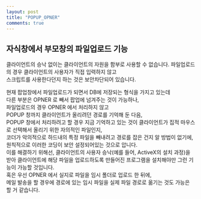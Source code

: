 ```yaml
---
layout: post
title: "POPUP_OPNER"
comments: true
---
```


자식창에서 부모창의 파일업로드 기능
---
클라이언트의 승낙 없이는 클라이언트의 자원을 함부로 사용할 수 없습니다.
파일업로드의 경우 클라이언트의 사용자가 직접 입력하지 않고   
스크립트를 사용한다던지 하는 것은 보안차단되어 있습니다.

현재 팝업창에서 파일업로드가 되면서 DB에 저장되는 형식을 가지고 있는데  
다른 부분은 OPNER 로 빼서 팝업에 넘겨주는 것이 가능하나,  
파일업로드의 경우 OPNER 에서 처리하지 않고  
POPUP 창까지 클라이언트가 올리려던 경로를 기억해 둔 다음,  
POPUP 창에서 처리하려고 할 경우 지금 기억하고 있는 것이 클라이언트가 집적 마우스로 선택해서 올리기 위한 자의적인 파일인지,   
코더가 악의적으로 하드내의 특정 파일을 빼내려고 경로를 잡은 건지 알 방법이 없기에,  
원칙적으로 이러한 코딩이 보안 설정되어있는 것으로 압니다.  
이를 해결하기 위해선, 클라이언트의 사용자 승낙(예를 들어, ActiveX의 설치 과정)을 받아 클라이언트에 해당 파일을 업로드하도록 만들어진 프로그램을 설치해야만 그런 기능이 가능할 것입니다.  
혹은 우선 OPNER 에서 실지로 파일을 임시 폴더로 업로드 한 뒤에,   
메일 발송을 할 경우에 경로에 있는 임시 파일을 실제 파일 경로로 옮기는 것도 가능은 할 거 같습니다.  
